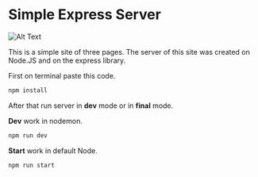 # Simple Express Server

<img src="https://upload.wikimedia.org/wikipedia/commons/thumb/d/d9/Node.js_logo.svg/1280px-Node.js_logo.svg.png" alt="Alt Text" title="Node Logo">

This is a simple site of three pages. The server of this site was created on Node.JS and on the express library.

First on terminal paste this code.

```javascript
npm install
```

After that run server in **dev** mode or in **final** mode.


**Dev** work in nodemon.
```javascript
npm run dev
```


**Start** work in default Node.
```javascript
npm run start
```
